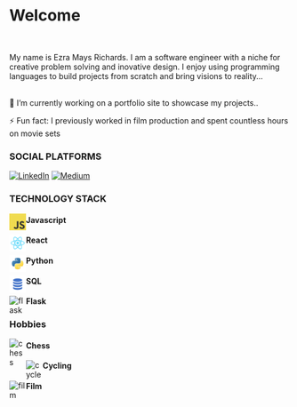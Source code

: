 # <a name="welcome"></a> Welcome

<br>

My name is Ezra Mays Richards. I am a software engineer with a niche for creative problem solving and inovative design. I enjoy using programming languages to build projects from scratch and bring visions to reality... 

<br>
🌱 I’m currently working on a portfolio site to showcase my projects..

⚡ Fun fact: I previously worked in film production and spent countless hours on movie sets
<br>


<h3><a name="socials">SOCIAL PLATFORMS</h3>
 
[![LinkedIn](https://img.shields.io/badge/LinkedIn-0077B5?style=for-the-badge&logo=linkedin&logoColor=white)](https://www.linkedin.com/in/ezra-mays/) 
[![Medium](https://img.shields.io/badge/medium-%2312100E.svg?style=for-the-badge&logo=medium&logoColor=white)](https://medium.com/@ezra1almond)

 
<h3><a name="techs">TECHNOLOGY STACK</h3> 
   
<img align="left" alt="JavaScript" width="30px" src="https://raw.githubusercontent.com/github/explore/80688e429a7d4ef2fca1e82350fe8e3517d3494d/topics/javascript/javascript.png"> <h4><a name="js"></a>Javascript</h4> 

<img align="left" alt="react" width="30px" src="https://raw.githubusercontent.com/github/explore/80688e429a7d4ef2fca1e82350fe8e3517d3494d/topics/react/react.png"> <h4><a name="react"></a>React</h4> 

<img align="left" alt="python" width="30px" src="https://raw.githubusercontent.com/github/explore/80688e429a7d4ef2fca1e82350fe8e3517d3494d/topics/python/python.png?size=48"> <h4><a name="python"></a>Python</h4>

<img align="left" alt="sql" width="30px" src="https://raw.githubusercontent.com/github/explore/80688e429a7d4ef2fca1e82350fe8e3517d3494d/topics/sql/sql.png"> <h4><a name="sql"></a>SQL</h4>

<img align="left" alt="flask" width="30px" src="https://www.kindpng.com/picc/m/188-1882559_python-flask-hd-png-download.png"> <h4><a name="flask"></a>Flask</h4>

<h3><a name="hobbies">Hobbies</h3>
 
<img align="left" alt="chess" width="30px" src="https://encrypted-tbn0.gstatic.com/images?q=tbn:ANd9GcTYHx7RK8j3BltGF7mW3SOhW9skJCP5jX-szw&usqp=CAU"> <h4><a name="chess"></a>Chess</h4>

<img align="left" alt="cycle" width="30px" src="https://d1nhio0ox7pgb.cloudfront.net/_img/o_collection_png/green_dark_grey/256x256/plain/bicycle.png"> <h4><a name="cycle"></a>Cycling</h4>

<img align="left" alt="film" width="30px" src="https://png.pngtree.com/png-clipart/20190921/original/pngtree-movie-board-icon-png-image_4751062.jpg"> <h4><a name="film"></a>Film</h4>




 

<!--
**Ez4Prez/Ez4Prez** is a ✨ _special_ ✨ repository because its `README.md` (this file) appears on your GitHub profile.

Here are some ideas to get you started:

- 🔭 I’m currently working on ...
- 🌱 I’m currently learning ...
- 👯 I’m looking to collaborate on ...
- 🤔 I’m looking for help with ...
- 💬 Ask me about ...
- 📫 How to reach me: ...
- 😄 Pronouns: ...
- ⚡ Fun fact: ...
-->
